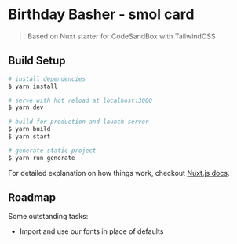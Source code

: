 # Birthday Basher - smol card

> Based on Nuxt starter for CodeSandBox with TailwindCSS

## Build Setup

```bash
# install dependencies
$ yarn install

# serve with hot reload at localhost:3000
$ yarn dev

# build for production and launch server
$ yarn build
$ yarn start

# generate static project
$ yarn run generate
```

For detailed explanation on how things work, checkout [Nuxt.js docs](https://nuxtjs.org).

## Roadmap

Some outstanding tasks:

- Import and use our fonts in place of defaults
